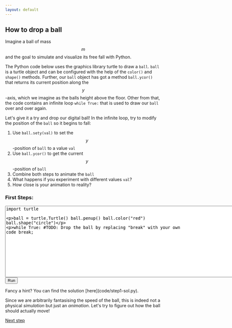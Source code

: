 ```yaml
---
layout: default
---
```


##  How to drop a ball

Imagine a ball of mass $$m$$ and the goal to simulate and visualize its free fall with Python.

The Python code below uses the graphics library turtle to draw a `ball`.
`ball` is a turtle object and can be configured with the help of the `color()` and `shape()` methods.
Further, our `ball` object has got a method `ball.ycor()` that returns its current position along the $$y$$-axis, which we imagine as the balls height above the floor. 
Other from that, the code contains an infinite loop `while True:` that is used to draw our `ball` over and over again.

Let's give it a try and drop our digital ball! In the infinite loop, try to modify the position of the `ball` so it begins to fall:
1. Use `ball.sety(val)` to set the $$y$$-position of `ball` to a value `val`
2. Use `ball.ycor()` to get the current $$y$$-position of `ball`
3. Combine both steps to animate the `ball`
4. What happens if you experiment with different values `val`?
5. How close is your animation to reality?

<html> 
<head> 
<script src="https://ajax.googleapis.com/ajax/libs/jquery/1.9.0/jquery.min.js" type="text/javascript"></script> 
<script src="js/skulpt.min.js" type="text/javascript"></script> 
<script src="js/skulpt-stdlib.js" type="text/javascript"></script> 

</head> 

<body> 

<script type="text/javascript"> 

function builtinRead(x) {
    if (Sk.builtinFiles === undefined || Sk.builtinFiles["files"][x] === undefined)
            throw "File not found: '" + x + "'";
    return Sk.builtinFiles["files"][x];
}

function runit() {
   var prog = document.getElementById("firststeps").value; 
   Sk.configure({read:builtinRead}); 
   (Sk.TurtleGraphics || (Sk.TurtleGraphics = {})).target = 'first-canvas';
   var myPromise = Sk.misceval.asyncToPromise(function() {
       return Sk.importMainWithBody("<stdin>", false, prog, true);
   });
   myPromise.then(function(mod) {
       console.log('success');
   },
       function(err) {
       console.log(err.toString());
   });
}
</script> 

<h3>First Steps:</h3> 
<form> 
<textarea id="firststeps" cols="90" rows="15" onkeydown="if(event.keyCode===9){var v=this.value,s=this.selectionStart,e=this.selectionEnd;this.value=v.substring(0, s)+'\t'+v.substring(e);this.selectionStart=this.selectionEnd=s+1;return false;}">
import turtle

ball = turtle.Turtle()
ball.penup()
ball.color("red")
ball.shape("circle")

while True:
	#TODO: Drop the ball by replacing "break" with your own code
	break;
</textarea><br /> 
<button type="button" onclick="runit()">Run</button> 
</form>

<div id="first-canvas"></div> 

</body> 

</html> 
Fancy a hint? You can find the solution [here](code/step1-sol.py).

Since we are arbitrarily fantasising the speed of the ball, this is indeed not a physical *simulation* but just an *animation*. Let's try to figure out how the ball should actually move!

[Next step](/durham-hackathon/newton.html)

